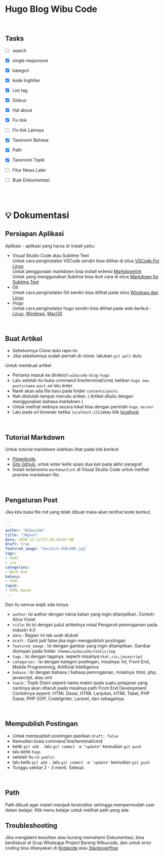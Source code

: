 
# Hugo Blog Wibu Code

<br>

## Tasks

- [ ] search
- [x] single responsive
- [x] kategori
- [x] kode highliter
- [x] List tag
- [x] Diskus
- [x] Hal about
- [x] Fix link
- [ ] Fix link Lainnya
- [x] Taxonomi Bahasa
- [x] Path
- [x] Taxonomi Topik
- [ ] Fitur News Later
- [ ] Buat Dokumentasi 


<br><br>
# 💡 Dokumentasi

## Persiapan Aplikasi
Aplikasi - aplikasi yang harus di install yaitu:
- Visual Studio Code atau Sublime Text <br/>
  Untuk cara penginstalan VSCode sendiri bisa dilihat di situs [VSCode For Linux](https://www.petanikode.com/text-editor-vscode/) <br/>
  Untuk penggunaan markdown bisa install extensi [Markdownlint](https://marketplace.visualstudio.com/items?itemName=DavidAnson.vscode-markdownlint) <br/>
  Untuk yang menggunakan Sublime bisa ikuti cara di situs [Markdown for Sublime Text](https://adityadaniel.com/menulis-markdown-dengan-sublime-text/)
- Git <br/>
  Untuk cara penginstalan Git sendiri bisa dilihat pada situs [Windows dan Linux](https://www.petanikode.com/git-install/)
- Hugo  
Untuk cara penginstalan hugo sendiri bisa dilihat pada web berikut : 
[Linux](https://www.petanikode.com/membuat-blog-dengan-hugo/), [Windows](https://brionz.blogspot.com/2017/08/cara-mudah-install-hugo-pada-windows-7-8-10.html), [MacOS](https://discourse.gohugo.io/t/howto-install-hugo-on-mac/768)



&nbsp;
## Buat Artikel
* Sebelumnya Clone dulu repo ini.  
* Jika sebelumnya sudah pernah di-clone. lakukan `git pull` dulu  

Untuk membuat artikel 
* Pertama masuk ke direktori `wibucode-blog-hugo`
* Lalu setelah itu buka command line/terminal/cmd, ketikan `hugo new posts/nama-post.md` lalu enter.  
* Nanti akan ada file baru pada folder `contents/posts`. 
* Nah disitulah tempat menulis artikel. ( Artikel ditulis dengan menggunakan bahasa markdown ) 
* Untuk melihat webnya secara lokal bisa dengan perintah `hugo server`. 
* Lalu pada url browser ketika `localhost:1313`atau klik [localhost](https://localhost:1313)


&nbsp;
## Tutorial Markdown
Untuk tutorial markdown silahkan lihat pada link berikut: 
* [Petanikode](https://www.petanikode.com/markdown-pemula/), 
* [Gits Github](https://guides.github.com/features/mastering-markdown/), untuk enter ketik spasi dua kali pada akhir paragraf.
* Install extensions `markdownlint` di Visual Studio Code untuk melihat preview markdown file.


&nbsp;
## Pengaturan Post
Jika kita buka file md yang telah dibuat maka akan terlihat kode berikut.
```yaml
---
---
author: "Wibucode"
title: "38post"
date: 2020-12-12T23:26:43+07:00
draft: true
featured_image: "bocchi4-450x300.jpg"
tags: 
- html
- css
categories:
- Back End
bahasa:
- html
topik:
- HTML Dasar
---
```
Dan itu semua wajib ada isinya.
- `author`: Isi author dengan nama kalian yang ingin ditampilkan. Contoh: Alice Violet
- `title`: Isi ini dengan judul artikelnya misal Pengaruh pemrogaman pada industri 4.0
- `date` : Bagian ini tak usah diubah
- `draft` : Ganti jadi false jika ingin mengpublish postingan
- `featured_image` : Isi dengan gambar yang ingin ditampilkan. Gambar disimpan pada folder. `themes/wibucode/static/img` 
- `tags` : Isi dengan tagsnya. seperti misalnya `html,css,javascript`
- `categories` : Isi dengan kategori postingan, misalnya: Iot, Front End, Mobile Programming, Artificial Intelligence
- `bahasa` : Isi dengan bahasa / bahasa pemrogaman, misalnya: html, php, javascript, atau xml
- `topik` : Topik Disini seperti nama materi pada suatu pelajaran yang nantinya akan ditaruh pada misalnya path Front End Development. Contohnya seperti: HTML Dasar, HTML Lanjutan, HTML Tabel, PHP Dasar, PHP OOP, CodeIgniter, Laravel, dan sebagainya.

&nbsp;
## Mempublish Postingan
* Untuk mempublish postingan pastikan `draft: false`
* Kemudian buka command line/terminal/cmd
* ketik `git add .` lalu `git commit -m "update"` kemudian `git push`
* lalu ketik `hugo`
* setelah itu `cd public`
* lalu ketik `git add .` lalu `git commit -m "update"` kemudian `git push`
* Tunggu sekitar 2 - 3 menit. Selesai.

&nbsp;
## Path
Path dibuat agar materi menjadi terstruktur sehingga mempermudah user dalam belajar. Klik menu belajar untuk melihat path yang ada

## Troubleshooting
Jika mengalami kesulitan atau kurang memahami Dokumentasi, bisa berdiskusi di Grup Whatsapp Project Bareng Wibucode, dan untuk error coding bisa ditanyakan di [Kotakode](kotakode.com) atau [Stackoverflow](stackoverflow.com)
